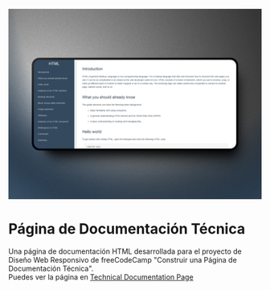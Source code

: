 ![Página de Documentación Técnica](images/PreviewDocumentacionTecnica.png)

# Página de Documentación Técnica

Una página de documentación HTML desarrollada para el proyecto de Diseño Web Responsivo de freeCodeCamp "Construir una Página de Documentación Técnica".<br/>
Puedes ver la página en [Technical Documentation Page](https://codepen.io/GalloBruno/pen/YPKYLQJ)<br/><br/>